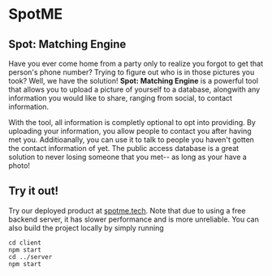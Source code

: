 # SpotME
## Spot: Matching Engine

Have you ever come home from a party only to realize you forgot to get that person's phone number? Trying to figure out who is in those pictures you took? Well, we have the solution!
**Spot: Matching Engine** is a powerful tool that allows you to upload a picture of yourself to a database, alongwith any information you would like to share, ranging from social, to contact information.

With the tool, all information is completly optional to opt into providing. By uploading your information, you allow people to contact you after having met you. Additioanally, you can use it to talk to people you haven't gotten the contact information of yet. The public access database is a great solution to never losing someone that you met-- as long as your have a photo!

## Try it out!

Try our deployed product at [spotme.tech](https://www.spotme.tech/). Note that due to using a free backend server, it has slower performance and is more unreliable. You can also build the project locally by simply running

```
cd client
npm start
cd ../server
npm start
```
